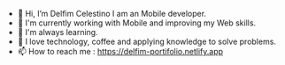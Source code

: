 - 👋 Hi, I’m Delfim Celestino I am an Mobile developer. 
- 👀 I'm currently working with Mobile and improving my Web skills. 
- 🌱 I'm always learning. 
- 💞️ I love technology, coffee and applying knowledge to solve problems.
- 📫 How to reach me : https://delfim-portifolio.netlify.app

<!---
DenyCelestino/DenyCelestino is a ✨ special ✨ repository because its `README.md` (this file) appears on your GitHub profile.
You can click the Preview link to take a look at your changes.
--->
